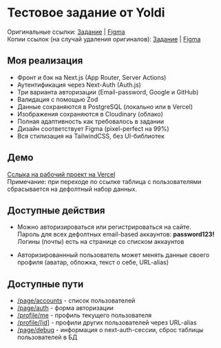 Тестовое задание от Yoldi
==========================

Оригинальные ссылки:
[Задание](https://yoldi-agency.notion.site/Yoldi-7552752e30964431ab0ca03d54908148) |
[Figma](https://www.figma.com/design/Cws3gKEwGqPvJRhNLLY36u/Тестовое-задание-Yoldi)\
Копии ссылок (на случай удаления оригиналов):
[Задание](https://virt1st.notion.site/Yoldi-256cc6c99c6d4e368b22c44f83d9130e) |
[Figma](https://www.figma.com/design/pmDyALpAK1o8e78duRnRKO/Yoldi-(Copy))


## Моя реализация
- Фронт и бэк на Next.js (App Router, Server Actions)
- Аутентификация через Next-Auth (Auth.js) 
- Три варианта авторизации (Email-password, Google и GitHub)
- Валидация с помощью Zod
- Данные сохраняются в PostgreSQL (локально или в Vercel)
- Изображения сохраняются в Cloudinary (облако)
- Полная адаптивность как требовалось в задании
- Дизайн соответствует Figma (pixel-perfect на 99%)
- Вся стилизация на TailwindCSS, без UI-библиотек

## Демо

[Сслыка на рабочий проект на Vercel](https://virt1st-yoldi.vercel.app/page/demo)\
Примечание: при переходе по ссылке таблица с пользователями сбрасывается на дефолтный набор данных.

## Доступные действия

- Можно авторизироваться или регистрироваться на сайте.\
Пароль для всех дефолтных email-based аккаунтов: **password123!**\
Логины (почты) есть на странице со списком аккаунтов

- Авторизированнный пользователь может менять данные своего профиля (аватар, обложка, текст о себе, URL-alias)

## Доступные пути
- [/page/accounts](https://virt1st-yoldi.vercel.app/page/accounts) - список пользователей
- [/page/auth](https://virt1st-yoldi.vercel.app/page/auth) - форма авторизации
- [/profile/me](https://virt1st-yoldi.vercel.app/page/profile/me) - профиль текущего пользователя
- [/profile/\[id\]](https://virt1st-yoldi.vercel.app/page/profile/adminvlad) - профили других пользователей через URL-alias
- [/page/debug](https://virt1st-yoldi.vercel.app/page/debug) - информация о next-auth-сессии, сброс таблицы пользователей в БД

